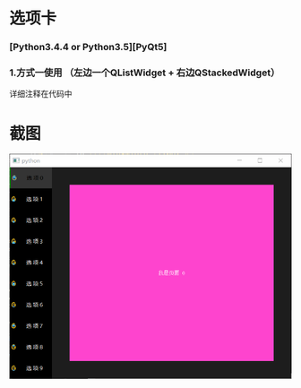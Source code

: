 # 选项卡

### [Python3.4.4 or Python3.5][PyQt5]

### 1.方式一使用 （左边一个QListWidget + 右边QStackedWidget）

详细注释在代码中

# 截图
![截图](ScreenShot/1.gif)